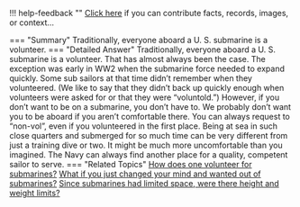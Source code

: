!!! help-feedback ""
    <a href="/feedback/" data-feedback-link>Click here</a>
    if you can contribute facts, records, images, or context…

<a id="summary"></a>
=== "Summary"
    Traditionally, everyone aboard a U. S. submarine is a volunteer.
=== "Detailed Answer"
    Traditionally, everyone aboard a U. S. submarine is a volunteer. That has almost always been the case. The exception was early in WW2 when the submarine force needed to expand quickly. Some sub sailors at that time didn’t remember when they volunteered. (We like to say that they didn’t back up quickly enough when volunteers were asked for or that they were “voluntold.”)
    However, if you don’t want to be on a submarine, you don’t have to. We probably don’t want you to be aboard if you aren’t comfortable there. You can always request to “non-vol”, even if you volunteered in the first place. Being at sea in such close quarters and submerged for so much time can be very different from just a training dive or two. It might be much more uncomfortable than you imagined. The Navy can always find another place for a quality, competent sailor to serve.
=== "Related Topics"
    [How does one volunteer for submarines?](how-does-one-volunteer-for-submarines.md#summary)
    [What if you just changed your mind and wanted out of submarines?](what-if-you-just-changed-your-mind-and-wanted-out-of-submarines.md#summary)
    [Since submarines had limited space, were there height and weight limits?](since-submarines-had-limited-space-were-there-height-and-weight-limits.md#summary)
